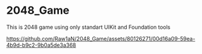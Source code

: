 # 2048_Game



This is 2048 game using only standart UIKit and Foundation tools


https://github.com/Raw1aN/2048_Game/assets/80126271/00d16a09-59ea-4b9d-b9c2-9b0a5de3a368

